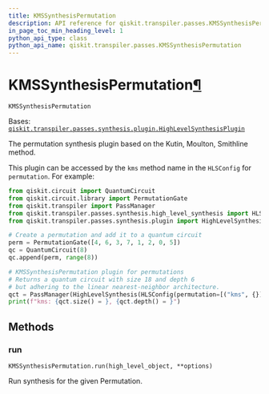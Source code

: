```yaml
---
title: KMSSynthesisPermutation
description: API reference for qiskit.transpiler.passes.KMSSynthesisPermutation
in_page_toc_min_heading_level: 1
python_api_type: class
python_api_name: qiskit.transpiler.passes.KMSSynthesisPermutation
---
```


# KMSSynthesisPermutation[¶](#kmssynthesispermutation "Permalink to this headline")

<span id="qiskit.transpiler.passes.KMSSynthesisPermutation" />

`KMSSynthesisPermutation`

Bases: [`qiskit.transpiler.passes.synthesis.plugin.HighLevelSynthesisPlugin`](qiskit.transpiler.passes.synthesis.plugin.HighLevelSynthesisPlugin "qiskit.transpiler.passes.synthesis.plugin.HighLevelSynthesisPlugin")

The permutation synthesis plugin based on the Kutin, Moulton, Smithline method.

This plugin can be accessed by the `kms` method name in the `HLSConfig` for `permutation`. For example:

```python
from qiskit.circuit import QuantumCircuit
from qiskit.circuit.library import PermutationGate
from qiskit.transpiler import PassManager
from qiskit.transpiler.passes.synthesis.high_level_synthesis import HLSConfig, HighLevelSynthesis
from qiskit.transpiler.passes.synthesis.plugin import HighLevelSynthesisPluginManager

# Create a permutation and add it to a quantum circuit
perm = PermutationGate([4, 6, 3, 7, 1, 2, 0, 5])
qc = QuantumCircuit(8)
qc.append(perm, range(8))

# KMSSynthesisPermutation plugin for permutations
# Returns a quantum circuit with size 18 and depth 6
# but adhering to the linear nearest-neighbor architecture.
qct = PassManager(HighLevelSynthesis(HLSConfig(permutation=[("kms", {})]))).run(qc)
print(f"kms: {qct.size() = }, {qct.depth() = }")
```

## Methods

### run

<span id="qiskit.transpiler.passes.KMSSynthesisPermutation.run" />

`KMSSynthesisPermutation.run(high_level_object, **options)`

Run synthesis for the given Permutation.

